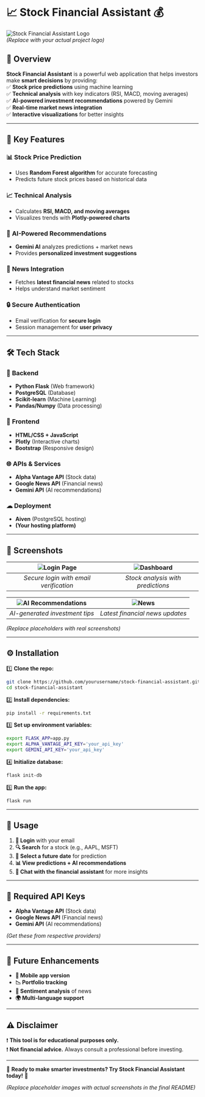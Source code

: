 # 📈 Stock Financial Assistant 💰  

![Stock Financial Assistant Logo](https://via.placeholder.com/150x50?text=📊+Stock+Financial+Assistant)  
*(Replace with your actual project logo)*  

## 🌟 Overview  

**Stock Financial Assistant** is a powerful web application that helps investors make **smart decisions** by providing:  
✅ **Stock price predictions** using machine learning  
✅ **Technical analysis** with key indicators (RSI, MACD, moving averages)  
✅ **AI-powered investment recommendations** powered by Gemini  
✅ **Real-time market news integration**  
✅ **Interactive visualizations** for better insights  

---

## 🚀 Key Features  

### 📊 **Stock Price Prediction**  
- Uses **Random Forest algorithm** for accurate forecasting  
- Predicts future stock prices based on historical data  

### 📈 **Technical Analysis**  
- Calculates **RSI, MACD, and moving averages**  
- Visualizes trends with **Plotly-powered charts**  

### 🤖 **AI-Powered Recommendations**  
- **Gemini AI** analyzes predictions + market news  
- Provides **personalized investment suggestions**  

### 📰 **News Integration**  
- Fetches **latest financial news** related to stocks  
- Helps understand market sentiment  

### 🔒 **Secure Authentication**  
- Email verification for **secure login**  
- Session management for **user privacy**  

---

## 🛠 Tech Stack  

### 🔧 **Backend**  
- **Python Flask** (Web framework)  
- **PostgreSQL** (Database)  
- **Scikit-learn** (Machine Learning)  
- **Pandas/Numpy** (Data processing)  

### 🎨 **Frontend**  
- **HTML/CSS + JavaScript**  
- **Plotly** (Interactive charts)  
- **Bootstrap** (Responsive design)  

### 🌐 **APIs & Services**  
- **Alpha Vantage API** (Stock data)  
- **Google News API** (Financial news)  
- **Gemini API** (AI recommendations)  

### ☁ **Deployment**  
- **Aiven** (PostgreSQL hosting)  
- **(Your hosting platform)**  

---

## 📸 Screenshots  

| ![Login Page](https://via.placeholder.com/300x200?text=🔒+Login+Page) | ![Dashboard](https://via.placeholder.com/300x200?text=📊+Dashboard) |  
|:---:|:---:|  
| *Secure login with email verification* | *Stock analysis with predictions* |  

| ![AI Recommendations](https://via.placeholder.com/300x200?text=🤖+AI+Advice) | ![News](https://via.placeholder.com/300x200?text=📰+Market+News) |  
|:---:|:---:|  
| *AI-generated investment tips* | *Latest financial news updates* |  

*(Replace placeholders with real screenshots)*  

---

## ⚙ Installation  

1️⃣ **Clone the repo:**  
```bash  
git clone https://github.com/yourusername/stock-financial-assistant.git  
cd stock-financial-assistant  
```  

2️⃣ **Install dependencies:**  
```bash  
pip install -r requirements.txt  
```  

3️⃣ **Set up environment variables:**  
```bash  
export FLASK_APP=app.py  
export ALPHA_VANTAGE_API_KEY='your_api_key'  
export GEMINI_API_KEY='your_api_key'  
```  

4️⃣ **Initialize database:**  
```bash  
flask init-db  
```  

5️⃣ **Run the app:**  
```bash  
flask run  
```  

---

## 🎯 Usage  

1. **🔐 Login** with your email  
2. **🔍 Search** for a stock (e.g., AAPL, MSFT)  
3. **📅 Select a future date** for prediction  
4. **📊 View predictions + AI recommendations**  
5. **💬 Chat with the financial assistant** for more insights  

---

## 🔑 Required API Keys  

- **Alpha Vantage API** (Stock data)  
- **Google News API** (Financial news)  
- **Gemini API** (AI recommendations)  

*(Get these from respective providers)*  

---

## 🔮 Future Enhancements  

- **📱 Mobile app version**  
- **📉 Portfolio tracking**  
- **🧠 Sentiment analysis** of news  
- **🌍 Multi-language support**  

---

## ⚠ Disclaimer  

❗ **This tool is for educational purposes only.**  
❗ **Not financial advice.** Always consult a professional before investing.  

---

🚀 **Ready to make smarter investments? Try Stock Financial Assistant today!** 🚀  

*(Replace placeholder images with actual screenshots in the final README)*